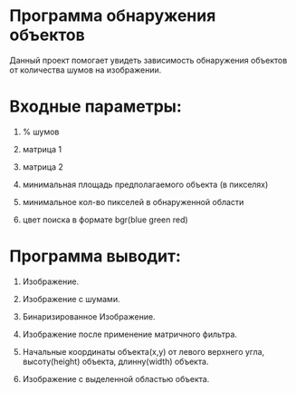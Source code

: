 # Программа обнаружения объектов
Данный проект помогает увидеть зависимость обнаружения объектов от количества шумов на изображении. 


# Входные параметры:
  
  1) % шумов 
  
  2) матрица 1 
  
  3) матрица 2 
  
  4) минимальная площадь предполагаемого объекта (в пикселях) 
  
  5) минимальное кол-во пикселей в обнаруженной области 
  
  6) цвет поиска в формате bgr(blue green red)


# Программа выводит:
  
  1) Изображение.   
  
  2) Изображение с шумами.
  
  3) Бинаризированное Изображение.
  
  4) Изображение после применение матричного фильтра.
              
  5) Начальные координаты объекта(x,y) от левого верхнего угла, высоту(height) объекта, длинну(width) объекта.
  
  6) Изображение с выделенной областью объекта.
  
